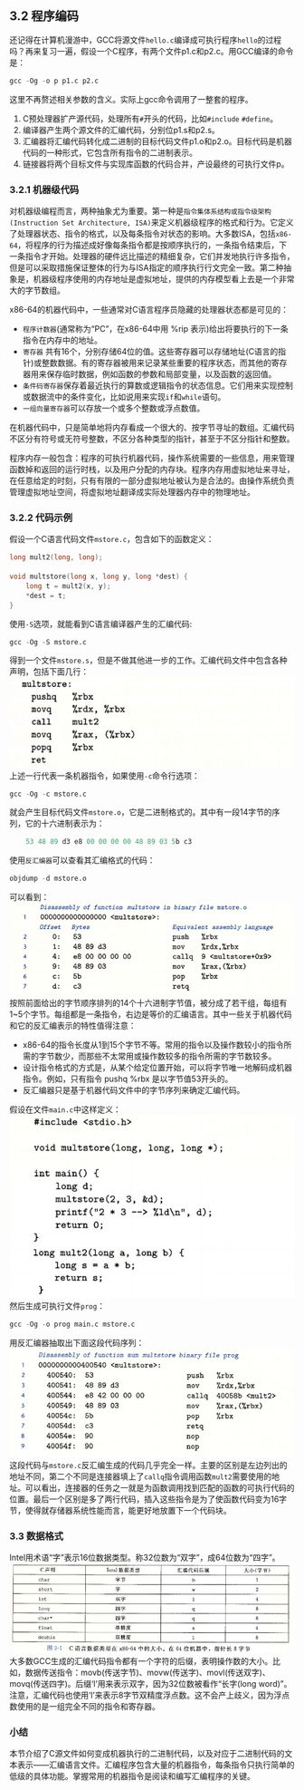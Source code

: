 ## 3.2 程序编码 
还记得在计算机漫游中，GCC将源文件`hello.c`编译成可执行程序`hello`的过程吗？再来复习一遍，假设一个C程序，有两个文件p1.c和p2.c。用GCC编译的命令是：
```s
gcc -Og -o p p1.c p2.c
```
这里不再赘述相关参数的含义。实际上gcc命令调用了一整套的程序。
1. C预处理器扩产源代码，处理所有`#`开头的代码，比如`#include` `#define`。
2. 编译器产生两个源文件的汇编代码，分别位p1.s和p2.s。
3. 汇编器将汇编代码转化成二进制的目标代码文件p1.o和p2.o。目标代码是机器代码的一种形式，它包含所有指令的二进制表示。
4. 链接器将两个目标文件与实现库函数的代码合并，产设最终的可执行文件p。


### 3.2.1 机器级代码
对机器级编程而言，两种抽象尤为重要。第一种是`指令集体系结构或指令级架构(Instruction Set Architecture, ISA)`来定义机器级程序的格式和行为。它定义了处理器状态、指令的格式，以及每条指令对状态的影响。大多数ISA，包括`x86-64`，将程序的行为描述成好像每条指令都是按顺序执行的，一条指令结束后，下一条指令才开始。处理器的硬件远比描述的精细复杂，它们并发地执行许多指令，但是可以采取措施保证整体的行为与ISA指定的顺序执行行文完全一致。第二种抽象是，机器级程序使用的内存地址是虚拟地址，提供的内存模型看上去是一个非常大的字节数组。

x86-64的机器代码中，一些通常对C语言程序员隐藏的处理器状态都是可见的：
- `程序计数器`(通常称为“PC”，在x86-64中用 %rip 表示)给出将要执行的下一条指令在内存中的地址。
- `寄存器` 共有16个，分别存储64位的值。这些寄存器可以存储地址(C语言的指针)或整数数据。有的寄存器被用来记录某些重要的程序状态，而其他的寄存器用来保存临时数据，例如函数的参数和局部变量，以及函数的返回值。
- `条件码寄存器`保存着最近执行的算数或逻辑指令的状态信息。它们用来实现控制或数据流中的条件变化，比如说用来实现`if`和`while`语句。
- `一组向量寄存器`可以存放一个或多个整数或浮点数值。

在机器代码中，只是简单地将内存看成一个很大的、按字节寻址的数组。汇编代码不区分有符号或无符号整数，不区分各种类型的指针，甚至于不区分指针和整数。

程序内存一般包含：程序的可执行机器代码，操作系统需要的一些信息，用来管理函数掉和返回的运行时栈，以及用户分配的内存块。程序内存用虚拟地址来寻址，在任意给定的时刻，只有有限的一部分虚拟地址被认为是合法的。由操作系统负责管理虚拟地址空间，将虚拟地址翻译成实际处理器内存中的物理地址。

### 3.2.2 代码示例
假设一个C语言代码文件`mstore.c`，包含如下的函数定义：
```c
long mult2(long, long);

void multstore(long x, long y, long *dest) {
    long t = mult2(x, y);
    *dest = t;
}
```
使用`-S`选项，就能看到C语言编译器产生的汇编代码:
```s
gcc -Og -S mstore.c
```
得到一个文件`mstore.s`，但是不做其他进一步的工作。汇编代码文件中包含各种声明，包括下面几行：
![](pic/3.2%20程序编码/mstore.s.png)
上述一行代表一条机器指令，如果使用`-c`命令行选项：
```s
gcc -Og -c mstore.c
```
就会产生目标代码文件`mstore.o`，它是二进制格式的。其中有一段14字节的序列，它的十六进制表示为：
```s
    53 48 89 d3 e8 00 00 00 00 48 89 03 5b c3
```
使用`反汇编器`可以查看其汇编格式的代码：
```s
objdump -d mstore.o
```
可以看到：
![](pic/3.2%20程序编码/mstore.o.png)
按照前面给出的字节顺序排列的14个十六进制字节值，被分成了若干组，每组有1~5个字节。每组都是一条指令，右边是等价的汇编语言。其中一些关于机器代码和它的反汇编表示的特性值得注意：
- x86-64的指令长度从1到15个字节不等。常用的指令以及操作数较小的指令所需的字节数少，而那些不太常用或操作数较多的指令所需的字节数较多。
- 设计指令格式的方式是，从某个给定位置开始，可以将字节唯一地解码成机器指令。例如，只有指令 pushq %rbx 是以字节值53开头的。
- 反汇编器只是基于机器代码文件中的字节序列来确定汇编代码。

假设在文件`main.c`中这样定义：
![](pic/3.2%20程序编码/main.c.png)
然后生成可执行文件`prog`：
```s
gcc -Og -o prog main.c mstore.c
```
用反汇编器抽取出下面这段代码序列：
![](pic/3.2%20程序编码/prog.png)
这段代码与`mstore.c`反汇编生成的代码几乎完全一样。主要的区别是左边列出的地址不同，第二个不同是连接器填上了`callq`指令调用函数`mult2`需要使用的地址。可以看出，连接器的任务之一就是为函数调用找到匹配的函数的可执行代码的位置。最后一个区别是多了两行代码，插入这些指令是为了使函数代码变为16字节，使得就存储器系统性能而言，能更好地放置下一个代码块。


### 3.3 数据格式
Intel用术语“字”表示16位数据类型。称32位数为“双字”，成64位数为“四字”。
![](pic/3.2%20程序编码/数据类型.png)
大多数GCC生成的汇编代码指令都有一个字符的后缀，表明操作数的大小。比如，数据传送指令：movb(传送字节)、movw(传送字)、movl(传送双字)、movq(传送四字)。后缀‘l’用来表示双字，因为32位数被看作“长字(long word)”。注意，汇编代码也使用‘l’来表示8字节双精度浮点数。这不会产上歧义，因为浮点数使用的是一组完全不同的指令和寄存器。

### 小结
本节介绍了C源文件如何变成机器执行的二进制代码，以及对应于二进制代码的文本表示——汇编语言文件。汇编程序包含大量的机器指令，每条指令只执行简单的低级的具体功能。掌握常用的机器指令是阅读和编写汇编程序的关键。
